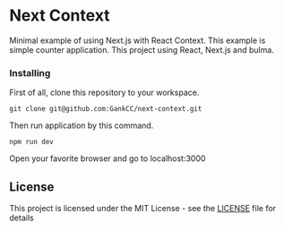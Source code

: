 # Next Context

Minimal example of using Next.js with React Context. This example is simple counter application.
This project using React, Next.js and bulma.

### Installing

First of all, clone this repository to your workspace.

```
git clone git@github.com:GankCC/next-context.git
```

Then run application by this command.

```
npm run dev
```

Open your favorite browser and go to localhost:3000

## License

This project is licensed under the MIT License - see the [LICENSE](LICENSE) file for details
